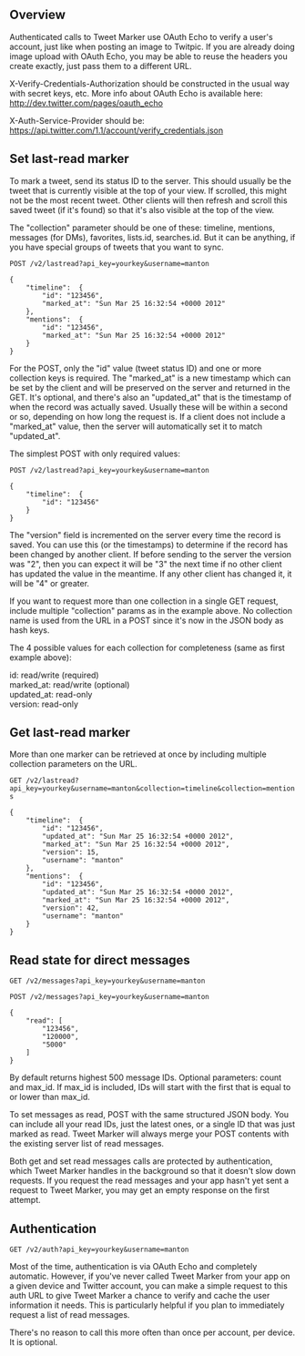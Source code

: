 Overview
--------

Authenticated calls to Tweet Marker use OAuth Echo to verify a user's account, just like when posting an image to Twitpic. If you are already doing image upload with OAuth Echo, you may be able to reuse the headers you create exactly, just pass them to a different URL.

X-Verify-Credentials-Authorization should be constructed in the usual way with secret keys, etc. More info about OAuth Echo is available here: http://dev.twitter.com/pages/oauth_echo

X-Auth-Service-Provider should be: https://api.twitter.com/1.1/account/verify_credentials.json

Set last-read marker
--------------------

To mark a tweet, send its status ID to the server. This should usually be the tweet that is currently visible at the top of your view. If scrolled, this might not be the most recent tweet. Other clients will then refresh and scroll this saved tweet (if it's found) so that it's also visible at the top of the view.

The "collection" parameter should be one of these: timeline, mentions, messages (for DMs), favorites, lists.id, searches.id. But it can be anything, if you have special groups of tweets that you want to sync.

`POST /v2/lastread?api_key=yourkey&username=manton`

	{
		"timeline":  {
			"id": "123456",
			"marked_at": "Sun Mar 25 16:32:54 +0000 2012"
		},
		"mentions":  {
			"id": "123456",
			"marked_at": "Sun Mar 25 16:32:54 +0000 2012"
		}
	}

For the POST, only the "id" value (tweet status ID) and one or more collection keys is required. The "marked\_at" is a new timestamp which can be set by the client and will be preserved on the server and returned in the GET. It's optional, and there's also an "updated\_at" that is the timestamp of when the record was actually saved. Usually these will be within a second or so, depending on how long the request is. If a client does not include a "marked\_at" value, then the server will automatically set it to match "updated\_at".

The simplest POST with only required values:

`POST /v2/lastread?api_key=yourkey&username=manton`

	{
		"timeline":  {
			"id": "123456"
		}
	}

The "version" field is incremented on the server every time the record is saved. You can use this (or the timestamps) to determine if the record has been changed by another client. If before sending to the server the version was "2", then you can expect it will be "3" the next time if no other client has updated the value in the meantime. If any other client has changed it, it will be "4" or greater.

If you want to request more than one collection in a single GET request, include multiple "collection" params as in the example above. No collection name is used from the URL in a POST since it's now in the JSON body as hash keys.

The 4 possible values for each collection for completeness (same as first example above):

id: read/write (required)  
marked\_at: read/write (optional)  
updated\_at: read-only  
version: read-only  

Get last-read marker
--------------------

More than one marker can be retrieved at once by including multiple collection parameters on the URL.

`GET /v2/lastread?api_key=yourkey&username=manton&collection=timeline&collection=mentions`

	{
		"timeline":  {
			"id": "123456",
			"updated_at": "Sun Mar 25 16:32:54 +0000 2012",
			"marked_at": "Sun Mar 25 16:32:54 +0000 2012",
			"version": 15,
			"username": "manton"
		},
		"mentions":  {
			"id": "123456",
			"updated_at": "Sun Mar 25 16:32:54 +0000 2012",
			"marked_at": "Sun Mar 25 16:32:54 +0000 2012",
			"version": 42,
			"username": "manton"
		}
	}

Read state for direct messages
------------------------------

`GET /v2/messages?api_key=yourkey&username=manton`

`POST /v2/messages?api_key=yourkey&username=manton`

	{
		"read": [
			"123456",
			"120000",
			"5000"
		]
	}

By default returns highest 500 message IDs. Optional parameters: count and max\_id. If max\_id is included, IDs will start with the first that is equal to or lower than max\_id.

To set messages as read, POST with the same structured JSON body. You can include all your read IDs, just the latest ones, or a single ID that was just marked as read. Tweet Marker will always merge your POST contents with the existing server list of read messages.

Both get and set read messages calls are protected by authentication, which Tweet Marker handles in the background so that it doesn't slow down requests. If you request the read messages and your app hasn't yet sent a request to Tweet Marker, you may get an empty response on the first attempt.

Authentication
--------------

`GET /v2/auth?api_key=yourkey&username=manton`

Most of the time, authentication is via OAuth Echo and completely automatic. However, if you've never called Tweet Marker from your app on a given device and Twitter account, you can make a simple request to this auth URL to give Tweet Marker a chance to verify and cache the user information it needs. This is particularly helpful if you plan to immediately request a list of read messages.

There's no reason to call this more often than once per account, per device. It is optional.